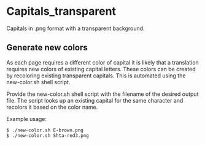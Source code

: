 <!--
SPDX-FileCopyrightText: 2024 Nico Rikken <nico.rikken@fsfe.org>

SPDX-License-Identifier: CC-BY-SA-4.0
-->

# Capitals_transparent

Capitals in .png format with a transparent background.

## Generate new colors

As each page requires a different color of capital it is likely that a
translation requires new colors of existing capital letters. These colors can be
created by recoloring existing transparent capitals. This is automated using the
new-color.sh shell script.

Provide the new-color.sh shell script with the filename of the desired output
file. The script looks up an existing capital for the same character and
recolors it based on the color name.

Example usage:

```shell
$ ./new-color.sh E-brown.png
$ ./new-color.sh Shta-red3.png
```
